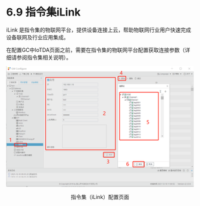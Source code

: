 # 6.9 指令集iLink

iLink 是指令集的物联网平台，提供设备连接上云，帮助物联网行业用户快速完成设备联网及行业应用集成。

在配置GC中IoTDA页面之前，需要在指令集的物联网平台配置获取连接参数（详细请参阅指令集相关说明）。

![指令集（iLink）](assets/指令集（iLink）.png)

<center>指令集（iLink）配置页面</center>

